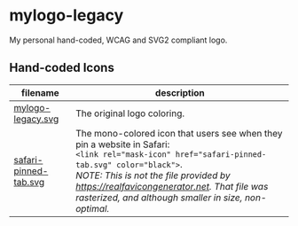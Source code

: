 # mylogo-legacy

My personal hand-coded, WCAG and SVG2 compliant logo.

## Hand-coded Icons

| filename | description |
| --- | --- |
| [mylogo-legacy.svg](./mylogo-legacy.svg) | The original logo coloring. |
| [safari-pinned-tab.svg](./safari-pinned-tab.svg) | The mono-colored icon that users see when they pin a website in Safari:<br>`<link rel="mask-icon" href="safari-pinned-tab.svg" color="black">`.<br>*NOTE: This is not the file provided by https://realfavicongenerator.net.  That file was rasterized, and although smaller in size, non-optimal.* |
